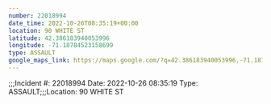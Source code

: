 ```yaml
---
number: 22018994
date_time: 2022-10-26T08:35:19+00:00
location: 90 WHITE ST
latitude: 42.386183940053996
longitude: -71.18784523158699
type: ASSAULT
google_maps_link: https://maps.google.com/?q=42.386183940053996,-71.18784523158699
---
```


;;;Incident #: 22018994  Date: 2022-10-26 08:35:19   Type: ASSAULT;;;Location: 90 WHITE ST

